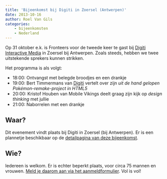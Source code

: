 ```yaml
---
title: 'Bijeenkomst bij Digiti in Zoersel (Antwerpen)'
date: 2013-10-16
author: Roel Van Gils
categories:
    - bijeenkomsten
    - Nederland
---
```


Op 31 oktober e.k. is Fronteers voor de tweede keer te gast bij [Digiti Interactive Media](http://www.digiti.be/) in Zoersel bij Antwerpen. Zoals steeds, hebben we twee uitstekende sprekers kunnen strikken.

Het programma is als volgt:

-   18:00: Ontvangst met belegde broodjes en een drankje
-   19:00: Bert Timmermans van [Digiti](http://www.digiti.be/) vertelt over zijn _uit de hand gelopen Pokémon-remake-project in HTML5_
-   20:00: Kristof Houben van Mobile Vikings deelt graag zijn kijk op _design thinking_ met jullie
-   21:00: Naborrelen met een drankje

## Waar?

Dit evenement vindt plaats bij Digiti in Zoersel (bij Antwerpen). Er is een plannetje beschikbaar op de [detailpagina van deze bijeenkomst](/bijeenkomsten/2013/bijeenkomst-bij-digiti-op-31-oktober).

## Wie?

Iedereen is welkom. Er is echter beperkt plaats, voor circa 75 mannen en vrouwen. [Meld je daarom aan via het aanmeldformulier](/bijeenkomsten/2013/digiti). Vol is vol!
